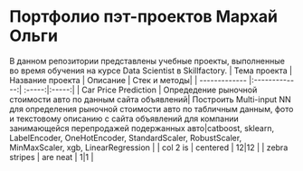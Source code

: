 # Портфолио пэт-проектов Мархай Ольги
В данном репозитории представлены учебные проекты, выполненные во время обучения на курсе Data Scientist в Skillfactory.
| Тема проекта        | Название проекта          | Описание  |  Стек и методы|
| ------------- |:-------------:| :-----:|:-----:|
| Car Price Prediction   | Опредедение рыночной стоимости авто по данным сайта объявлений| Построить Multi-input NN для определения рыночной стоимости авто по табличным данным, фото и текстовому описанию с сайта объявлений для компании занимающейся перепродажей подержанных авто|catboost, sklearn, LabelEncoder, OneHotEncoder, StandardScaler, RobustScaler, MinMaxScaler, xgb, LinearRegression |
| col 2 is      | centered      |   $12 |$12 |
| zebra stripes | are neat      |    $1 |$1 |
